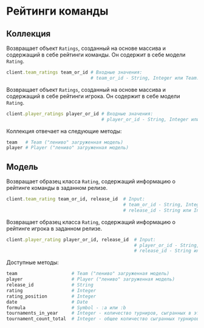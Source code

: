 # Рейтинги команды

## Коллекция

Возвращает объект `Ratings`, созданный на основе массива и содержащий в себе рейтинги команды. Он содержит в себе модели `Rating`.

```ruby
client.team_ratings team_or_id # Входные значения:
                               # team_or_id - String, Integer или Team. Команда, для которой требуется загрузить рейтинги
```

Возвращает объект `Ratings`, созданный на основе массива и содержащий в себе рейтинги игрока. Он содержит в себе модели `Rating`.

```ruby
client.player_ratings player_or_id # Входные значения:
                                   # player_or_id - String, Integer или Player. Игрок, для которого требуется загрузить рейтинги
```

Коллекция отвечает на следующие методы:

```ruby
team   # Team ("лениво" загруженная модель)
player # Player ("лениво" загруженная модель)
```

## Модель

Возвращает образец класса `Rating`, содержащий информацию о рейтинге команды в заданном релизе.

```ruby
client.team_rating team_or_id, release_id  # Input:
                                           # team_or_id - String, Integer или Team
                                           # release_id - String или Integer
```

Возвращает образец класса `Rating`, содержащий информацию о рейтинге игрока в заданном релизе.

```ruby
client.player_rating player_or_id, release_id  # Input:
                                               # player_or_id - String, Integer или Player
                                               # release_id - String или Integer
```

Доступные методы:

```ruby
team                    # Team ("лениво" загруженная модель)
player                  # Player ("лениво" загруженная модель)
release_id              # String
rating                  # Integer
rating_position         # Integer
date                    # Date
formula                 # Symbol - :a или :b
tournaments_in_year     # Integer - количество турниров, сыгранных в этом году (только для игрока)
tournament_count_total  # Integer - общее количество сыгранных турниров (только для игрока)
```